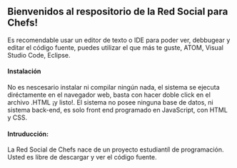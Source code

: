 ## Bienvenidos al respositorio de la Red Social para Chefs!

Es recomendable usar un editor de texto o IDE para poder ver, debbugear y editar el código fuente, puedes utilizar el que más te guste, ATOM, Visual Studio Code, Eclipse.


#### **Instalación**
No es nescesario instalar ni compilar ningún nada, el sistema se ejecuta diréctamente en el navegador web, basta con hacer doble click en el archivo .HTML ¡y listo!. El sistema no posee ninguna base de datos, ni sistema back-end, es solo front end programado en JavaScript, con HTML y CSS.

#### Intruducción:

La Red Social de Chefs nace de un proyecto estudiantíl de programación. Usted es libre de descargar y ver el código fuente.